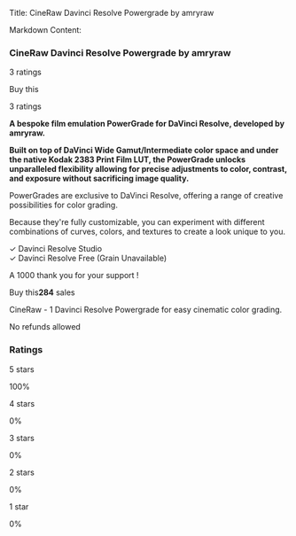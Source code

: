 Title: CineRaw Davinci Resolve Powergrade by amryraw

Markdown Content:
### CineRaw Davinci Resolve Powergrade by amryraw

3 ratings

Buy this

3 ratings

**A bespoke film emulation PowerGrade for DaVinci Resolve, developed by amryraw.**

**Built on top of DaVinci Wide Gamut/Intermediate color space and under the native Kodak 2383 Print Film LUT, the PowerGrade unlocks unparalleled flexibility allowing for precise adjustments to color, contrast, and exposure without sacrificing image quality.**

PowerGrades are exclusive to DaVinci Resolve, offering a range of creative possibilities for color grading.

Because they're fully customizable, you can experiment with different combinations of curves, colors, and textures to create a look unique to you.

✓ Davinci Resolve Studio  
✓ Davinci Resolve Free (Grain Unavailable)

A 1000 thank you for your support !

Buy this**284** sales

CineRaw - 1 Davinci Resolve Powergrade for easy cinematic color grading.

No refunds allowed

### Ratings

5 stars

100%

4 stars

0%

3 stars

0%

2 stars

0%

1 star

0%
